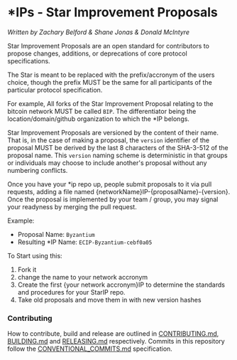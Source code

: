 # \*IPs - Star Improvement Proposals
*Written by Zachary Belford & Shane Jonas & Donald McIntyre*

Star Improvement Proposals are an open standard for contributors to propose changes, additions, or deprecations of core protocol specifications.

The Star is meant to be replaced with the prefix/accronym of the users choice, though the prefix MUST be the same for all participants of the particular protocol specification.

For example, All forks of the Star Improvement Proposal relating to the bitcoin network MUST be called `BIP`. The differentiator being the location/domain/github organization to which the \*IP belongs.

Star Improvement Proposals are versioned by the content of their name. That is, in the case of making a proposal, the `version` identifier of the proposal MUST be derived by the last 8 characters of the SHA-3-512 of the proposal name. This `version` naming scheme is deterministic in that groups or individuals may choose to include another's proposal without any numbering conflicts.

Once you have your \*ip repo up, people submit proposals to it via pull requests, adding a file named {networkName}IP-{proposalName}-{version}. Once the proposal is implemented by your team / group, you may signal your readyness by merging the pull request.

Example:

- Proposal Name: `Byzantium`
- Resulting \*IP Name: `ECIP-Byzantium-cebf0a05`


To Start using this:
1. Fork it
2. change the name to your network accronym
3. Create the first {your network accronym}IP to determine the standards and procedures for your StarIP repo.
4. Take old proposals and move them in with new version hashes

### Contributing

How to contribute, build and release are outlined in [CONTRIBUTING.md](CONTRIBUTING.md), [BUILDING.md](BUILDING.md) and [RELEASING.md](RELEASING.md) respectively. Commits in this repository follow the [CONVENTIONAL_COMMITS.md](CONVENTIONAL_COMMITS.md) specification.
